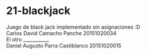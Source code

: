 # 21-blackjack
Juego de black jack implementado sin asignaciones :D
<br>
Carlos David Camacho Panche 20151020034<br>
El otro  ___________<br>
Daniel Augusto Parra Castiblanco 20151020015<br>

